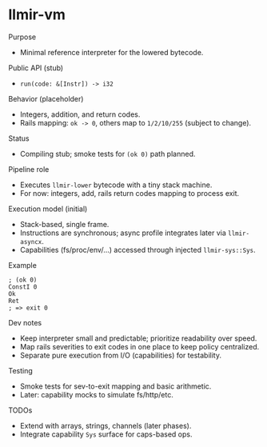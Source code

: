 # llmir-vm

Purpose
- Minimal reference interpreter for the lowered bytecode.

Public API (stub)
- `run(code: &[Instr]) -> i32`

Behavior (placeholder)
- Integers, addition, and return codes.
- Rails mapping: `ok -> 0`, others map to `1/2/10/255` (subject to change).

Status
- Compiling stub; smoke tests for `(ok 0)` path planned.

Pipeline role
- Executes `llmir-lower` bytecode with a tiny stack machine.
- For now: integers, add, rails return codes mapping to process exit.

Execution model (initial)
- Stack-based, single frame.
- Instructions are synchronous; async profile integrates later via `llmir-asyncx`.
- Capabilities (fs/proc/env/...) accessed through injected `llmir-sys::Sys`.

Example
```
; (ok 0)
ConstI 0
Ok
Ret
; => exit 0
```

Dev notes
- Keep interpreter small and predictable; prioritize readability over speed.
- Map rails severities to exit codes in one place to keep policy centralized.
- Separate pure execution from I/O (capabilities) for testability.

Testing
- Smoke tests for sev-to-exit mapping and basic arithmetic.
- Later: capability mocks to simulate fs/http/etc.

TODOs
- Extend with arrays, strings, channels (later phases).
- Integrate capability `Sys` surface for caps-based ops.
